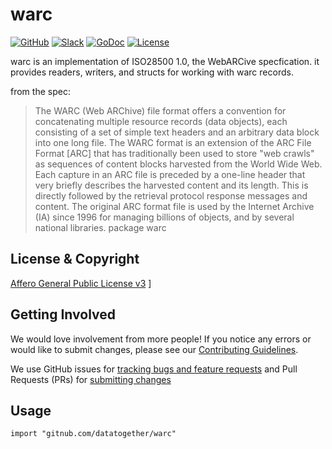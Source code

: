 # warc
[![GitHub](https://img.shields.io/badge/project-Data_Together-487b57.svg?style=flat-square)](http://github.com/datatogether)
[![Slack](https://img.shields.io/badge/slack-Archivers-b44e88.svg?style=flat-square)](https://archivers-slack.herokuapp.com/)
[![GoDoc](https://godoc.org/github.com/datatogether/warc?status.svg)](http://godoc.org/github.com/datatogether/warc)
[![License](https://img.shields.io/github/license/mashape/apistatus.svg)](./LICENSE) 

warc is an implementation of ISO28500 1.0, the WebARCive specfication.
it provides readers, writers, and structs for working with warc records.

from the spec:
> The WARC (Web ARChive) file format offers a convention for concatenating
multiple resource records (data objects), each consisting of a set of
simple text headers and an arbitrary data block into one long file. The
WARC format is an extension of the ARC File Format [ARC] that has
traditionally been used to store "web crawls" as sequences of content
blocks harvested from the World Wide Web. Each capture in an ARC file is
preceded by a one-line header that very briefly describes the harvested
content and its length. This is directly followed by the retrieval
protocol response messages and content. The original ARC format file is
used by the Internet Archive (IA) since 1996 for managing billions of
objects, and by several national libraries.
package warc

## License & Copyright

[Affero General Public License v3](http://www.gnu.org/licenses/agpl.html) ]

## Getting Involved

We would love involvement from more people! If you notice any errors or would like to submit changes, please see our [Contributing Guidelines](./.github/CONTRIBUTING.md). 

We use GitHub issues for [tracking bugs and feature requests](https://github.com/datatogether/REPONAME/issues) and Pull Requests (PRs) for [submitting changes](https://github.com/datatogether/REPONAME/pulls)

## Usage
`import "gitnub.com/datatogether/warc"`
